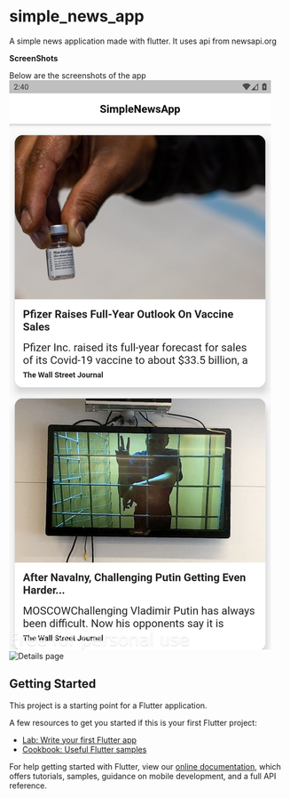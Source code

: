 # simple_news_app

A simple news application made with flutter. It uses api from newsapi.org

**ScreenShots**

Below are the screenshots of the app
![News List](https://github.com/Blackytuvavwene/simple-news-app/blob/master/screenshot-2021-07-28_14.40.04.783.png)
![Details page](https://github.com/Blackytuvavwene/simple-news-app/blob/master/screenshot-2021-07-28_14.40.18.684.png=250*250)

## Getting Started

This project is a starting point for a Flutter application.

A few resources to get you started if this is your first Flutter project:

- [Lab: Write your first Flutter app](https://flutter.dev/docs/get-started/codelab)
- [Cookbook: Useful Flutter samples](https://flutter.dev/docs/cookbook)

For help getting started with Flutter, view our
[online documentation](https://flutter.dev/docs), which offers tutorials,
samples, guidance on mobile development, and a full API reference.
